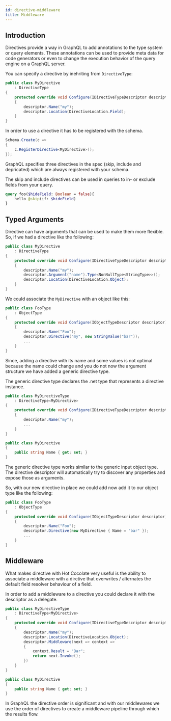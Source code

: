 ```yaml
---
id: directive-middleware
title: Middleware
---
```


## Introduction

Directives provide a way in GraphQL to add annotations to the type system or query elements. These annotations can be used to provide meta data for code generators or even to change the execution behavior of the query engine on a GraphQL server.

You can specify a directive by inehriting from `DirectiveType`:

```csharp
public class MyDirective
    : DirectiveType
{
    protected override void Configure(IDirectiveTypeDescriptor descriptor)
    {
        descriptor.Name("my");
        descriptor.Location(DirectiveLocation.Field);
    }
}
```

In order to use a directive it has to be registered with the schema.

```csharp
Schema.Create(c => 
{
    c.RegisterDirective<MyDirective>();
});
```

GraphQL specifies three directives in the spec (skip, include and depricated) which are always registered with your schema.

The skip and include directives can be used in queries to in- or exclude fields from your query.

```graphql
query foo($hideField: Boolean = false){
    hello @skip(if: $hideField)
}
```

## Typed Arguments

Directive can have arguments that can be used to make them more flexible. So, if we had a directive like the following:

```csharp
public class MyDirective
    : DirectiveType
{
    protected override void Configure(IDirectiveTypeDescriptor descriptor)
    {
        descriptor.Name("my");
        descriptor.Argument("name").Type<NonNullType<StringType>>();
        descriptor.Location(DirectiveLocation.Object);
    }
}
```

We could associate the `MyDirective` with an object like this:

```csharp
public class FooType
    : ObjectType
{
    protected override void Configure(IObjectTypeDescriptor descriptor)
    {
        descriptor.Name("Foo");
        descriptor.Directive("my", new StringValue("bar"));
        ...
    }
}
```

Since, adding a directive with its name and some values is not optimal because the name could change and you do not now the argument structure we have added a generic directive type.

The generic directive type declares the .net type that represents a directive instance.

```csharp
public class MyDirectiveType
    : DirectiveType<MyDirective>
{
    protected override void Configure(IDirectiveTypeDescriptor descriptor)
    {
        descriptor.Name("my");
        ...
    }
}

public class MyDirective
{
    public string Name { get; set; }
}
```

The generic directive type works similar to the generic input object type. The directive descriptor will automatically try to discover any properties and expose those as arguments.

So, with our new directive in place we could add now add it to our object type like the following:

```csharp
public class FooType
    : ObjectType
{
    protected override void Configure(IObjectTypeDescriptor descriptor)
    {
        descriptor.Name("Foo");
        descriptor.Directive(new MyDirective { Name = "bar" });
        ...
    }
}
```

## Middleware

What makes directive with Hot Cocolate very useful is the ability to associate a middleware with a dirctive that overwrites / alternates the default field resolver behaviour of a field.

In order to add a middleware to a directive you could declare it with the descriptor as a delegate.

```csharp
public class MyDirectiveType
    : DirectiveType<MyDirective>
{
    protected override void Configure(IDirectiveTypeDescriptor descriptor)
    {
        descriptor.Name("my");
        descriptor.Location(DirectiveLocation.Object);
        descriptor.Middleware(next => context =>
        {
            context.Result = "Bar";
            return next.Invoke();
        })
    }
}

public class MyDirective
{
    public string Name { get; set; }
}
```

In GraphQL the directive order is significant and with our middlewares we use the order of directives to create a middleware pipeline through which the results flow.

